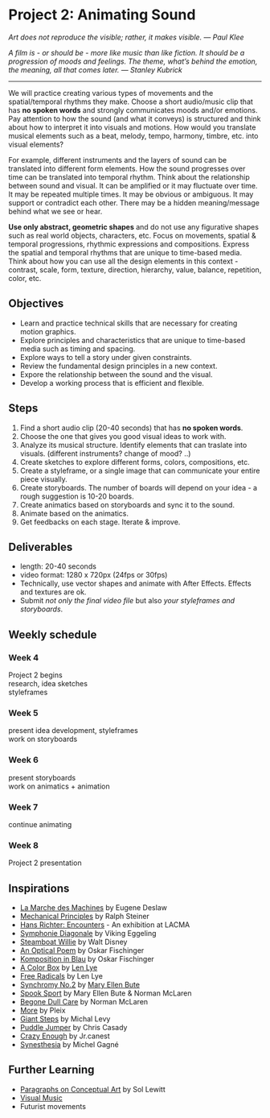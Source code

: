 # Project 2: Animating Sound

*Art does not reproduce the visible; rather, it makes visible. — Paul Klee*

*A film is - or should be - more like music than like fiction. It should be a progression of moods and feelings. The theme, what’s behind the emotion, the meaning, all that comes later. — Stanley Kubrick*

-----

We will practice creating various types of movements and the spatial/temporal rhythms they make. Choose a short audio/music clip that has **no spoken words** and strongly communicates moods and/or emotions. Pay attention to how the sound (and what it conveys) is structured and think about how to interpret it into visuals and motions. How would you translate musical elements such as a beat, melody, tempo, harmony, timbre, etc. into visual elements?

For example, different instruments and the layers of sound can be translated into different form elements. How the sound progresses over time can be translated into temporal rhythm. Think about the relationship between sound and visual. It can be amplified or it may fluctuate over time. It may be repeated multiple times. It may be obvious or ambiguous. It may support or contradict each other. There may be a hidden meaning/message behind what we see or hear.

**Use only abstract, geometric shapes** and do not use any figurative shapes such as real world objects, characters, etc. Focus on movements, spatial & temporal progressions, rhythmic expressions and compositions. Express the spatial and temporal rhythms that are unique to time-based media. Think about how you can use all the design elements in this context - contrast, scale, form, texture, direction, hierarchy, value, balance, repetition, color, etc. 

## Objectives
- Learn and practice technical skills that are necessary for creating motion graphics.
- Explore principles and characteristics that are unique to time-based media such as timing and spacing.
- Explore ways to tell a story under given constraints.
- Review the fundamental design principles in a new context.
- Expore the relationship between the sound and the visual.
- Develop a working process that is efficient and flexible.

## Steps
1. Find a short audio clip (20-40 seconds) that has **no spoken words**.
1. Choose the one that gives you good visual ideas to work with.
1. Analyze its musical structure. Identify elements that can traslate into visuals. (different instruments? change of mood? ..)
1. Create sketches to explore different forms, colors, compositions, etc.
1. Create a styleframe, or a single image that can communicate your entire piece visually.
1. Create storyboards. The number of boards will depend on your idea - a rough suggestion is 10-20 boards.
1. Create animatics based on storyboards and sync it to the sound.
1. Animate based on the animatics.
1. Get feedbacks on each stage. Iterate & improve.

## Deliverables
- length: 20-40 seconds
- video format: 1280 x 720px (24fps or 30fps)
- Technically, use vector shapes and animate with After Effects. Effects and textures are ok.
- Submit *not only the final video file* but also *your styleframes and storyboards*.

## Weekly schedule

### Week 4
Project 2 begins  
research, idea sketches  
styleframes

### Week 5
present idea development, styleframes  
work on storyboards

### Week 6
present storyboards  
work on animatics + animation

### Week 7
continue animating

### Week 8
Project 2 presentation


## Inspirations
- [La Marche des Machines](https://www.youtube.com/watch?v=BTyfqgnfn0A) by Eugene Deslaw
- [Mechanical Principles](https://www.youtube.com/watch?v=dqohSjJrQWs) by Ralph Steiner
- [Hans Richter: Encounters](http://www.lacma.org/art/exhibition/hans-richter-encounters) - An exhibition at LACMA
- [Symphonie Diagonale](https://vimeo.com/42401347) by Viking Eggeling
- [Steamboat Willie](https://www.youtube.com/watch?v=BBgghnQF6E4) by Walt Disney
- [An Optical Poem](https://www.youtube.com/watch?v=they7m6YePo) by Oskar Fischinger
- [Komposition in Blau](http://vplay.ro/watch/ge4x2b1y/) by Oskar Fischinger
- [A Color Box](https://archive.org/details/A_Colour_Box) by [Len Lye](http://www.govettbrewster.com/len-lye/)
- [Free Radicals](https://www.youtube.com/watch?v=kwMubpbfib0) by Len Lye 
- [Synchromy No.2](https://www.youtube.com/watch?v=3kV6MmwO86A) by [Mary Ellen Bute](http://www.lightindustry.org/bute)
- [Spook Sport](https://www.youtube.com/watch?v=ZnLJqJBVCT4) by Mary Ellen Bute & Norman McLaren
- [Begone Dull Care](https://www.youtube.com/watch?v=svD0CWVjYRY) by Norman McLaren
- [More](http://pleix.net/More) by Pleix
- [Giant Steps](https://www.youtube.com/watch?v=lpLs6zez7MI) by Michal Levy
- [Puddle Jumper](https://vimeo.com/13004193) by Chris Casady
- [Crazy Enough](https://vimeo.com/5239398) by Jr.canest
- [Synesthesia](https://www.youtube.com/watch?v=sao3NAapOAI) by Michel Gagné

## Further Learning
- [Paragraphs on Conceptual Art](http://emerald.tufts.edu/programs/mma/fah188/sol_lewitt/paragraphs%20on%20conceptual%20art.htm) by Sol Lewitt
- [Visual Music](https://en.wikipedia.org/wiki/Visual_music)
- Futurist movements
